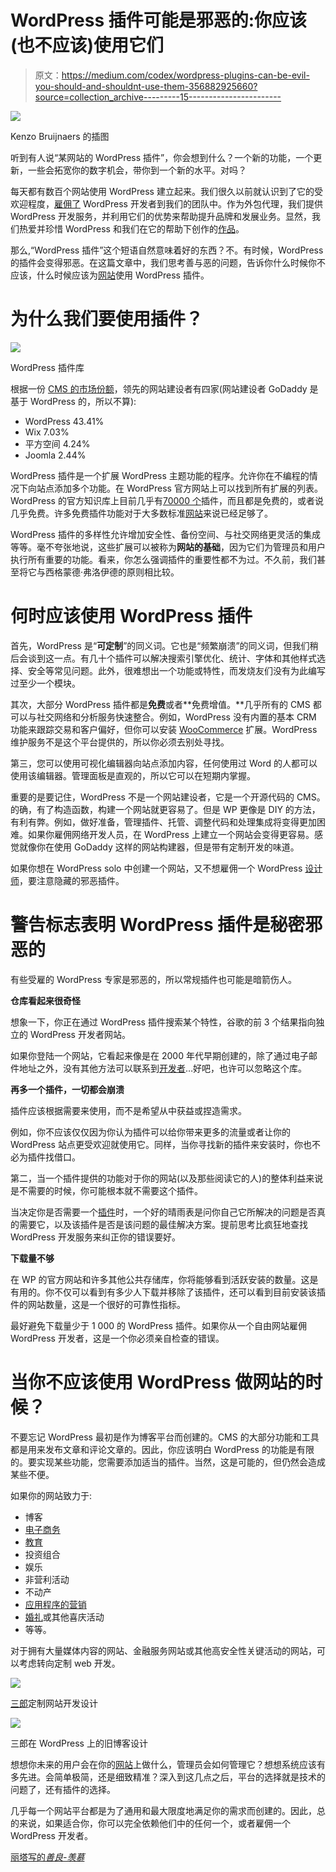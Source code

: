 # WordPress 插件可能是邪恶的:你应该(也不应该)使用它们

> 原文：<https://medium.com/codex/wordpress-plugins-can-be-evil-you-should-and-shouldnt-use-them-356882925660?source=collection_archive---------15----------------------->

![](img/e3b9ff531f591ed6a09184d5c75d8f86.png)

Kenzo Bruijnaers 的插图

听到有人说“某网站的 WordPress 插件”，你会想到什么？一个新的功能，一个更新，一些会拓宽你的数字机会，带你到一个新的水平。对吗？

每天都有数百个网站使用 WordPress 建立起来。我们很久以前就认识到了它的受欢迎程度，[雇佣了](https://shakuro.com/wordpress) WordPress 开发者到我们的团队中。作为外包代理，我们提供 WordPress 开发服务，并利用它们的优势来帮助提升品牌和发展业务。显然，我们热爱并珍惜 WordPress 和我们在它的帮助下创作的[作品](https://shakuro.com/works)。

那么,“WordPress 插件”这个短语自然意味着好的东西？不。有时候，WordPress 的插件会变得邪恶。在这篇文章中，我们思考善与恶的问题，告诉你什么时候你不应该，什么时候应该为[网站](https://shakuro.com/web-dev)使用 WordPress 插件。

# 为什么我们要使用插件？

![](img/677a14efa88bde6166b600e9b622e1f6.png)

WordPress 插件库

根据一份 [CMS 的市场份额](https://trends.builtwith.com/cms/traffic/Entire-Internet)，领先的网站建设者有四家(网站建设者 GoDaddy 是基于 WordPress 的，所以不算):

*   WordPress 43.41%
*   Wix 7.03%
*   平方空间 4.24%
*   Joomla 2.44%

WordPress 插件是一个扩展 WordPress 主题功能的程序。允许你在不编程的情况下向站点添加多个功能。在 WordPress 官方网站上可以找到所有扩展的列表。WordPress 的官方知识库上目前几乎有[70000 个](https://wordpress.org/plugins/)插件，而且都是免费的，或者说几乎免费。许多免费插件功能对于大多数标准[网站](https://shakuro.com/blog/why-use-wordpress-9-best-reasons-to-choose-it-for-your-site)来说已经足够了。

WordPress 插件的多样性允许增加安全性、备份空间、与社交网络更灵活的集成等等。毫不夸张地说，这些扩展可以被称为**网站的基础**，因为它们为管理员和用户执行所有重要的功能。看来，你怎么强调插件的重要性都不为过。不久前，我们甚至将它与西格蒙德·弗洛伊德的原则相比较。

# 何时应该使用 WordPress 插件

首先，WordPress 是“**可定制**”的同义词。它也是“频繁崩溃”的同义词，但我们稍后会谈到这一点。有几十个插件可以解决搜索引擎优化、统计、字体和其他样式选择、安全等常见问题。此外，很难想出一个功能或特性，而发烧友们没有为此编写过至少一个模块。

其次，大部分 WordPress 插件都是**免费**或者**免费增值。**几乎所有的 CMS 都可以与社交网络和分析服务快速整合。例如，WordPress 没有内置的基本 CRM 功能来跟踪交易和客户偏好，但你可以安装 [WooCommerce](https://woocommerce.com/) 扩展。WordPress 维护服务不是这个平台提供的，所以你必须去别处寻找。

第三，您可以使用可视化编辑器向站点添加内容，任何使用过 Word 的人都可以使用该编辑器。管理面板是直观的，所以它可以在短期内掌握。

重要的是要记住，WordPress 不是一个网站建设者，它是一个开源代码的 CMS。的确，有了构造函数，构建一个网站就更容易了。但是 WP 更像是 DIY 的方法，有利有弊。例如，做好准备，管理插件、托管、调整代码和处理集成将变得更加困难。如果你雇佣网络开发人员，在 WordPress 上建立一个网站会变得更容易。感觉就像你在使用 GoDaddy 这样的网站构建器，但是带有定制开发的味道。

如果你想在 WordPress solo 中创建一个网站，又不想雇佣一个 WordPress [设计师](https://shakuro.com/ui-ux)，要注意隐藏的邪恶插件。

# 警告标志表明 WordPress 插件是秘密邪恶的

有些受雇的 WordPress 专家是邪恶的，所以常规插件也可能是暗箭伤人。

**仓库看起来很奇怪**

想象一下，你正在通过 WordPress 插件搜索某个特性，谷歌的前 3 个结果指向独立的 WordPress 开发者网站。

如果你登陆一个网站，它看起来像是在 2000 年代早期创建的，除了通过电子邮件地址之外，没有其他方法可以联系到[开发者](https://shakuro.com/blog/interview-with-a-back-end-developer-what-makes-a-good-code)…好吧，也许可以忽略这个库。

**再多一个插件，一切都会崩溃**

插件应该根据需要来使用，而不是希望从中获益或捏造需求。

例如，你不应该仅仅因为你认为插件可以给你带来更多的流量或者让你的 WordPress 站点更受欢迎就使用它。同样，当你寻找新的插件来安装时，你也不必为插件找借口。

第二，当一个插件提供的功能对于你的网站(以及那些阅读它的人)的整体利益来说是不需要的时候，你可能根本就不需要这个插件。

当决定你是否需要一个[插件](https://blog.hubspot.com/website/must-have-wordpress-plugins)时，一个好的晴雨表是问你自己它所解决的问题是否真的需要它，以及该插件是否是该问题的最佳解决方案。提前思考比疯狂地查找 WordPress 开发服务来纠正你的错误要好。

**下载量不够**

在 WP 的官方网站和许多其他公共存储库，你将能够看到活跃安装的数量。这是有用的。你不仅可以看到有多少人下载并移除了该插件，还可以看到目前安装该插件的网站数量，这是一个很好的可靠性指标。

最好避免下载量少于 1 000 的 WordPress 插件。如果你从一个自由网站雇佣 WordPress 开发者，这是一个你必须亲自检查的错误。

# 当你不应该使用 WordPress 做网站的时候？

不要忘记 WordPress 最初是作为博客平台而创建的。CMS 的大部分功能和工具都是用来发布文章和评论文章的。因此，你应该明白 WordPress 的功能是有限的。要实现某些功能，您需要添加适当的插件。当然，这是可能的，但仍然会造成某些不便。

如果你的网站致力于:

*   博客
*   [电子商务](https://shakuro.com/blog/e-commerce-mobile-app-development-features-trends-cost)
*   [教育](https://shakuro.com/blog/e-learning-trends)
*   投资组合
*   娱乐
*   非营利活动
*   不动产
*   [应用程序的营销](https://shakuro.com/blog/how-to-promote-your-mobile-app-for-free-in-2022)
*   [婚礼](https://shakuro.com/blog/lifestyle-mobile-app-ideas-for-2022)或其他喜庆活动
*   等等。

对于拥有大量媒体内容的网站、金融服务网站或其他高安全性关键活动的网站，可以考虑转向定制 web 开发。

![](img/1da50916469ae473c1096e0db7708451.png)

[三郎](https://dribbble.com/shakuro)定制网站开发设计

![](img/58df71efb6b83c6c7b4a20da218dab72.png)

三郎在 WordPress 上的旧博客设计

想想你未来的用户会在你的[网站](https://shakuro.com/project-calculator)上做什么，管理员会如何管理它？想想系统应该有多先进。会简单极简，还是细致精准？深入到这几点之后，平台的选择就是技术的问题了，还有插件的选择。

几乎每一个网站平台都是为了通用和最大限度地满足你的需求而创建的。因此，总的来说，如果适合你，你可以完全依赖他们中的任何一个，或者雇佣一个 WordPress 开发者。

[丽塔写的*善良-羡慕*](https://shakuro.com/blog)